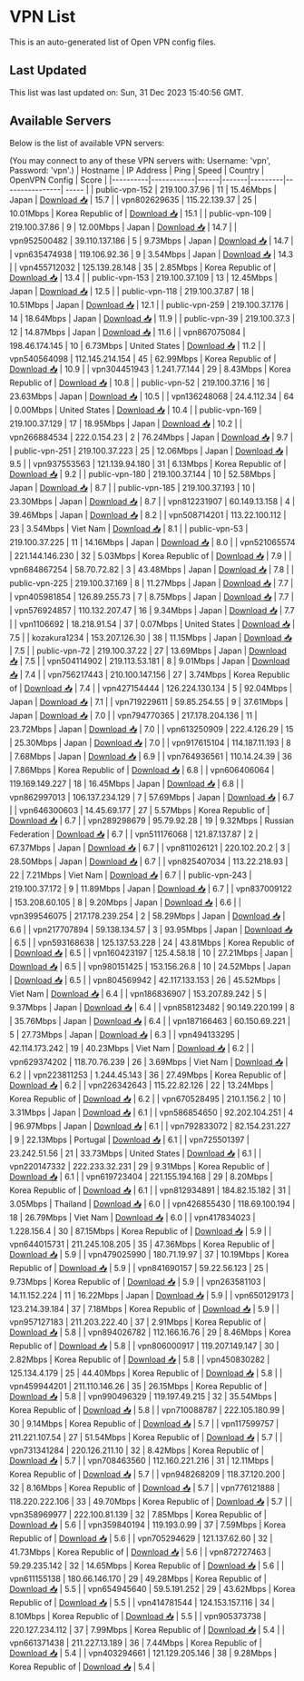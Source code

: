 # VPN List

This is an auto-generated list of Open VPN config files.

## Last Updated

This list was last updated on: Sun, 31 Dec 2023 15:40:56 GMT.

## Available Servers

Below is the list of available VPN servers:

(You may connect to any of these VPN servers with: Username: 'vpn', Password: 'vpn'.)
| Hostname | IP Address | Ping | Speed | Country | OpenVPN Config | Score |
|----------|------------|------|-------|---------|----------------| ----- |
| public-vpn-152 | 219.100.37.96 | 11 | 15.46Mbps | Japan | [Download 📥](./configs/server_0_JP.ovpn) | 15.7 |
| vpn802629635 | 115.22.139.37 | 25 | 10.01Mbps | Korea Republic of | [Download 📥](./configs/server_1_KR.ovpn) | 15.1 |
| public-vpn-109 | 219.100.37.86 | 9 | 12.00Mbps | Japan | [Download 📥](./configs/server_2_JP.ovpn) | 14.7 |
| vpn952500482 | 39.110.137.186 | 5 | 9.73Mbps | Japan | [Download 📥](./configs/server_3_JP.ovpn) | 14.7 |
| vpn635474938 | 119.106.92.36 | 9 | 3.54Mbps | Japan | [Download 📥](./configs/server_4_JP.ovpn) | 14.3 |
| vpn455712032 | 125.139.28.148 | 35 | 2.85Mbps | Korea Republic of | [Download 📥](./configs/server_5_KR.ovpn) | 13.4 |
| public-vpn-153 | 219.100.37.109 | 13 | 12.45Mbps | Japan | [Download 📥](./configs/server_6_JP.ovpn) | 12.5 |
| public-vpn-118 | 219.100.37.87 | 18 | 10.51Mbps | Japan | [Download 📥](./configs/server_7_JP.ovpn) | 12.1 |
| public-vpn-259 | 219.100.37.176 | 14 | 18.64Mbps | Japan | [Download 📥](./configs/server_8_JP.ovpn) | 11.9 |
| public-vpn-39 | 219.100.37.3 | 12 | 14.87Mbps | Japan | [Download 📥](./configs/server_9_JP.ovpn) | 11.6 |
| vpn867075084 | 198.46.174.145 | 10 | 6.73Mbps | United States | [Download 📥](./configs/server_10_US.ovpn) | 11.2 |
| vpn540564098 | 112.145.214.154 | 45 | 62.99Mbps | Korea Republic of | [Download 📥](./configs/server_11_KR.ovpn) | 10.9 |
| vpn304451943 | 1.241.77.144 | 29 | 8.43Mbps | Korea Republic of | [Download 📥](./configs/server_12_KR.ovpn) | 10.8 |
| public-vpn-52 | 219.100.37.16 | 16 | 23.63Mbps | Japan | [Download 📥](./configs/server_13_JP.ovpn) | 10.5 |
| vpn136248068 | 24.4.112.34 | 64 | 0.00Mbps | United States | [Download 📥](./configs/server_14_US.ovpn) | 10.4 |
| public-vpn-169 | 219.100.37.129 | 17 | 18.95Mbps | Japan | [Download 📥](./configs/server_15_JP.ovpn) | 10.2 |
| vpn266884534 | 222.0.154.23 | 2 | 76.24Mbps | Japan | [Download 📥](./configs/server_16_JP.ovpn) | 9.7 |
| public-vpn-251 | 219.100.37.223 | 25 | 12.06Mbps | Japan | [Download 📥](./configs/server_17_JP.ovpn) | 9.5 |
| vpn937553563 | 121.139.94.180 | 31 | 6.13Mbps | Korea Republic of | [Download 📥](./configs/server_18_KR.ovpn) | 9.2 |
| public-vpn-180 | 219.100.37.144 | 10 | 52.58Mbps | Japan | [Download 📥](./configs/server_19_JP.ovpn) | 8.7 |
| public-vpn-185 | 219.100.37.193 | 10 | 23.30Mbps | Japan | [Download 📥](./configs/server_20_JP.ovpn) | 8.7 |
| vpn812231907 | 60.149.13.158 | 4 | 39.46Mbps | Japan | [Download 📥](./configs/server_21_JP.ovpn) | 8.2 |
| vpn508714201 | 113.22.100.112 | 23 | 3.54Mbps | Viet Nam | [Download 📥](./configs/server_22_VN.ovpn) | 8.1 |
| public-vpn-53 | 219.100.37.225 | 11 | 14.16Mbps | Japan | [Download 📥](./configs/server_23_JP.ovpn) | 8.0 |
| vpn521065574 | 221.144.146.230 | 32 | 5.03Mbps | Korea Republic of | [Download 📥](./configs/server_24_KR.ovpn) | 7.9 |
| vpn684867254 | 58.70.72.82 | 3 | 43.48Mbps | Japan | [Download 📥](./configs/server_25_JP.ovpn) | 7.8 |
| public-vpn-225 | 219.100.37.169 | 8 | 11.27Mbps | Japan | [Download 📥](./configs/server_26_JP.ovpn) | 7.7 |
| vpn405981854 | 126.89.255.73 | 7 | 8.75Mbps | Japan | [Download 📥](./configs/server_27_JP.ovpn) | 7.7 |
| vpn576924857 | 110.132.207.47 | 16 | 9.34Mbps | Japan | [Download 📥](./configs/server_28_JP.ovpn) | 7.7 |
| vpn1106692 | 18.218.91.54 | 37 | 0.07Mbps | United States | [Download 📥](./configs/server_29_US.ovpn) | 7.5 |
| kozakura1234 | 153.207.126.30 | 38 | 11.15Mbps | Japan | [Download 📥](./configs/server_30_JP.ovpn) | 7.5 |
| public-vpn-72 | 219.100.37.22 | 27 | 13.69Mbps | Japan | [Download 📥](./configs/server_31_JP.ovpn) | 7.5 |
| vpn504114902 | 219.113.53.181 | 8 | 9.01Mbps | Japan | [Download 📥](./configs/server_32_JP.ovpn) | 7.4 |
| vpn756217443 | 210.100.147.156 | 27 | 3.74Mbps | Korea Republic of | [Download 📥](./configs/server_33_KR.ovpn) | 7.4 |
| vpn427154444 | 126.224.130.134 | 5 | 92.04Mbps | Japan | [Download 📥](./configs/server_34_JP.ovpn) | 7.1 |
| vpn719229611 | 59.85.254.55 | 9 | 37.61Mbps | Japan | [Download 📥](./configs/server_35_JP.ovpn) | 7.0 |
| vpn794770365 | 217.178.204.136 | 11 | 23.72Mbps | Japan | [Download 📥](./configs/server_36_JP.ovpn) | 7.0 |
| vpn613250909 | 222.4.126.29 | 15 | 25.30Mbps | Japan | [Download 📥](./configs/server_37_JP.ovpn) | 7.0 |
| vpn917615104 | 114.187.11.193 | 8 | 7.68Mbps | Japan | [Download 📥](./configs/server_38_JP.ovpn) | 6.9 |
| vpn764936561 | 110.14.24.39 | 36 | 7.86Mbps | Korea Republic of | [Download 📥](./configs/server_39_KR.ovpn) | 6.8 |
| vpn606406064 | 119.169.149.227 | 18 | 16.45Mbps | Japan | [Download 📥](./configs/server_40_JP.ovpn) | 6.8 |
| vpn862997013 | 106.137.234.129 | 7 | 57.69Mbps | Japan | [Download 📥](./configs/server_41_JP.ovpn) | 6.7 |
| vpn646300603 | 14.45.69.177 | 27 | 5.57Mbps | Korea Republic of | [Download 📥](./configs/server_42_KR.ovpn) | 6.7 |
| vpn289298679 | 95.79.92.28 | 19 | 9.32Mbps | Russian Federation | [Download 📥](./configs/server_43_RU.ovpn) | 6.7 |
| vpn511176068 | 121.87.137.87 | 2 | 67.37Mbps | Japan | [Download 📥](./configs/server_44_JP.ovpn) | 6.7 |
| vpn811026121 | 220.102.20.2 | 3 | 28.50Mbps | Japan | [Download 📥](./configs/server_45_JP.ovpn) | 6.7 |
| vpn825407034 | 113.22.218.93 | 22 | 7.21Mbps | Viet Nam | [Download 📥](./configs/server_46_VN.ovpn) | 6.7 |
| public-vpn-243 | 219.100.37.172 | 9 | 11.89Mbps | Japan | [Download 📥](./configs/server_47_JP.ovpn) | 6.7 |
| vpn837009122 | 153.208.60.105 | 8 | 9.20Mbps | Japan | [Download 📥](./configs/server_48_JP.ovpn) | 6.6 |
| vpn399546075 | 217.178.239.254 | 2 | 58.29Mbps | Japan | [Download 📥](./configs/server_49_JP.ovpn) | 6.6 |
| vpn217707894 | 59.138.134.57 | 3 | 93.95Mbps | Japan | [Download 📥](./configs/server_50_JP.ovpn) | 6.5 |
| vpn593168638 | 125.137.53.228 | 24 | 43.81Mbps | Korea Republic of | [Download 📥](./configs/server_51_KR.ovpn) | 6.5 |
| vpn160423197 | 125.4.58.18 | 10 | 27.21Mbps | Japan | [Download 📥](./configs/server_52_JP.ovpn) | 6.5 |
| vpn980151425 | 153.156.26.8 | 10 | 24.52Mbps | Japan | [Download 📥](./configs/server_53_JP.ovpn) | 6.5 |
| vpn804569942 | 42.117.133.153 | 26 | 45.52Mbps | Viet Nam | [Download 📥](./configs/server_54_VN.ovpn) | 6.4 |
| vpn186836907 | 153.207.89.242 | 5 | 9.37Mbps | Japan | [Download 📥](./configs/server_55_JP.ovpn) | 6.4 |
| vpn858123482 | 90.149.220.199 | 8 | 35.76Mbps | Japan | [Download 📥](./configs/server_56_JP.ovpn) | 6.4 |
| vpn187166463 | 60.150.69.221 | 5 | 27.73Mbps | Japan | [Download 📥](./configs/server_57_JP.ovpn) | 6.3 |
| vpn494133295 | 42.114.173.242 | 19 | 40.23Mbps | Viet Nam | [Download 📥](./configs/server_58_VN.ovpn) | 6.2 |
| vpn629374202 | 118.70.76.239 | 26 | 3.69Mbps | Viet Nam | [Download 📥](./configs/server_59_VN.ovpn) | 6.2 |
| vpn223811253 | 1.244.45.143 | 36 | 27.49Mbps | Korea Republic of | [Download 📥](./configs/server_60_KR.ovpn) | 6.2 |
| vpn226342643 | 115.22.82.126 | 22 | 13.24Mbps | Korea Republic of | [Download 📥](./configs/server_61_KR.ovpn) | 6.2 |
| vpn670528495 | 210.1.156.2 | 10 | 3.31Mbps | Japan | [Download 📥](./configs/server_62_JP.ovpn) | 6.1 |
| vpn586854650 | 92.202.104.251 | 4 | 96.97Mbps | Japan | [Download 📥](./configs/server_63_JP.ovpn) | 6.1 |
| vpn792833072 | 82.154.231.227 | 9 | 22.13Mbps | Portugal | [Download 📥](./configs/server_64_PT.ovpn) | 6.1 |
| vpn725501397 | 23.242.51.56 | 21 | 33.73Mbps | United States | [Download 📥](./configs/server_65_US.ovpn) | 6.1 |
| vpn220147332 | 222.233.32.231 | 29 | 9.31Mbps | Korea Republic of | [Download 📥](./configs/server_66_KR.ovpn) | 6.1 |
| vpn619723404 | 221.155.194.168 | 29 | 8.20Mbps | Korea Republic of | [Download 📥](./configs/server_67_KR.ovpn) | 6.1 |
| vpn812934891 | 184.82.15.182 | 31 | 3.05Mbps | Thailand | [Download 📥](./configs/server_68_TH.ovpn) | 6.0 |
| vpn426855430 | 118.69.100.194 | 18 | 26.79Mbps | Viet Nam | [Download 📥](./configs/server_69_VN.ovpn) | 6.0 |
| vpn417834023 | 1.228.156.4 | 30 | 87.15Mbps | Korea Republic of | [Download 📥](./configs/server_70_KR.ovpn) | 5.9 |
| vpn644015731 | 211.245.108.205 | 35 | 47.36Mbps | Korea Republic of | [Download 📥](./configs/server_71_KR.ovpn) | 5.9 |
| vpn479025990 | 180.71.19.97 | 37 | 10.19Mbps | Korea Republic of | [Download 📥](./configs/server_72_KR.ovpn) | 5.9 |
| vpn841690157 | 59.22.56.123 | 25 | 9.73Mbps | Korea Republic of | [Download 📥](./configs/server_73_KR.ovpn) | 5.9 |
| vpn263581103 | 14.11.152.224 | 11 | 16.22Mbps | Japan | [Download 📥](./configs/server_74_JP.ovpn) | 5.9 |
| vpn650129173 | 123.214.39.184 | 37 | 7.18Mbps | Korea Republic of | [Download 📥](./configs/server_75_KR.ovpn) | 5.9 |
| vpn957127183 | 211.203.222.40 | 37 | 2.91Mbps | Korea Republic of | [Download 📥](./configs/server_76_KR.ovpn) | 5.8 |
| vpn894026782 | 112.166.16.76 | 29 | 8.46Mbps | Korea Republic of | [Download 📥](./configs/server_77_KR.ovpn) | 5.8 |
| vpn806000917 | 119.207.149.147 | 30 | 2.82Mbps | Korea Republic of | [Download 📥](./configs/server_78_KR.ovpn) | 5.8 |
| vpn450830282 | 125.134.4.179 | 25 | 44.40Mbps | Korea Republic of | [Download 📥](./configs/server_79_KR.ovpn) | 5.8 |
| vpn459944201 | 211.110.146.26 | 35 | 26.15Mbps | Korea Republic of | [Download 📥](./configs/server_80_KR.ovpn) | 5.8 |
| vpn990496329 | 119.197.49.215 | 32 | 35.54Mbps | Korea Republic of | [Download 📥](./configs/server_81_KR.ovpn) | 5.8 |
| vpn710088787 | 222.105.180.99 | 30 | 9.14Mbps | Korea Republic of | [Download 📥](./configs/server_82_KR.ovpn) | 5.7 |
| vpn117599757 | 211.221.107.54 | 27 | 51.54Mbps | Korea Republic of | [Download 📥](./configs/server_83_KR.ovpn) | 5.7 |
| vpn731341284 | 220.126.211.10 | 32 | 8.42Mbps | Korea Republic of | [Download 📥](./configs/server_84_KR.ovpn) | 5.7 |
| vpn708463560 | 112.160.221.216 | 31 | 12.11Mbps | Korea Republic of | [Download 📥](./configs/server_85_KR.ovpn) | 5.7 |
| vpn948268209 | 118.37.120.200 | 32 | 8.16Mbps | Korea Republic of | [Download 📥](./configs/server_86_KR.ovpn) | 5.7 |
| vpn776121888 | 118.220.222.106 | 33 | 49.70Mbps | Korea Republic of | [Download 📥](./configs/server_87_KR.ovpn) | 5.7 |
| vpn358969977 | 222.100.81.139 | 32 | 7.85Mbps | Korea Republic of | [Download 📥](./configs/server_88_KR.ovpn) | 5.6 |
| vpn359840194 | 119.193.0.99 | 37 | 7.59Mbps | Korea Republic of | [Download 📥](./configs/server_89_KR.ovpn) | 5.6 |
| vpn705294629 | 121.137.62.60 | 32 | 41.73Mbps | Korea Republic of | [Download 📥](./configs/server_90_KR.ovpn) | 5.6 |
| vpn872727463 | 59.29.235.142 | 32 | 14.65Mbps | Korea Republic of | [Download 📥](./configs/server_91_KR.ovpn) | 5.6 |
| vpn611155138 | 180.66.146.170 | 29 | 49.28Mbps | Korea Republic of | [Download 📥](./configs/server_92_KR.ovpn) | 5.5 |
| vpn654945640 | 59.5.191.252 | 29 | 43.62Mbps | Korea Republic of | [Download 📥](./configs/server_93_KR.ovpn) | 5.5 |
| vpn414781544 | 124.153.157.116 | 34 | 8.10Mbps | Korea Republic of | [Download 📥](./configs/server_94_KR.ovpn) | 5.5 |
| vpn905373738 | 220.127.234.112 | 37 | 7.99Mbps | Korea Republic of | [Download 📥](./configs/server_95_KR.ovpn) | 5.4 |
| vpn661371438 | 211.227.13.189 | 36 | 7.44Mbps | Korea Republic of | [Download 📥](./configs/server_96_KR.ovpn) | 5.4 |
| vpn403294661 | 121.129.205.146 | 38 | 9.28Mbps | Korea Republic of | [Download 📥](./configs/server_97_KR.ovpn) | 5.4 |
